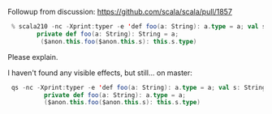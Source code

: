 Followup from discussion: https://github.com/scala/scala/pull/1857

```scala
 % scala210 -nc -Xprint:typer -e 'def foo(a: String): a.type = a; val s: String = ""; foo(s): s.type' | grep foo
        private def foo(a: String): String = a;
         ($anon.this.foo($anon.this.s): this.s.type)
```

Please explain.

I haven't found any visible effects, but still...
on master:
```scala
 qs -nc -Xprint:typer -e 'def foo(a: String): a.type = a; val s: String = ""; foo(s): s.type' | grep foo
          private def foo(a: String): a.type = a;
          ($anon.this.foo($anon.this.s): this.s.type)
```
